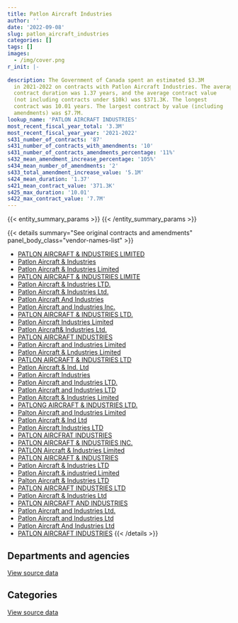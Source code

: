 ```yaml
---
title: Patlon Aircraft Industries
author: ''
date: '2022-09-08'
slug: patlon_aircraft_industries
categories: []
tags: []
images:
  - /img/cover.png
r_init: |-
  
description: The Government of Canada spent an estimated $3.3M
  in 2021-2022 on contracts with Patlon Aircraft Industries. The average
  contract duration was 1.37 years, and the average contract value
  (not including contracts under $10k) was $371.3K. The longest
  contract was 10.01 years. The largest contract by value (including
  amendments) was $7.7M.
lookup_name: 'PATLON AIRCRAFT INDUSTRIES'
most_recent_fiscal_year_total: '3.3M'
most_recent_fiscal_year_year: '2021-2022'
s431_number_of_contracts: '87'
s431_number_of_contracts_with_amendments: '10'
s431_number_of_contracts_amendments_percentage: '11%'
s432_mean_amendment_increase_percentage: '105%'
s434_mean_number_of_amendments: '2'
s433_total_amendment_increase_value: '5.1M'
s424_mean_duration: '1.37'
s421_mean_contract_value: '371.3K'
s425_max_duration: '10.01'
s422_max_contract_value: '7.7M'
---
```


<script src="/rmarkdown-libs/htmlwidgets/htmlwidgets.js"></script>
<link href="/rmarkdown-libs/datatables-css/datatables-crosstalk.css" rel="stylesheet" />
<script src="/rmarkdown-libs/datatables-binding/datatables.js"></script>
<script src="/rmarkdown-libs/jquery/jquery-3.6.0.min.js"></script>
<link href="/rmarkdown-libs/dt-core-bootstrap/css/dataTables.bootstrap.min.css" rel="stylesheet" />
<link href="/rmarkdown-libs/dt-core-bootstrap/css/dataTables.bootstrap.extra.css" rel="stylesheet" />
<script src="/rmarkdown-libs/dt-core-bootstrap/js/jquery.dataTables.min.js"></script>
<script src="/rmarkdown-libs/dt-core-bootstrap/js/dataTables.bootstrap.min.js"></script>
<link href="/rmarkdown-libs/crosstalk/css/crosstalk.min.css" rel="stylesheet" />
<script src="/rmarkdown-libs/crosstalk/js/crosstalk.min.js"></script>
<script src="/rmarkdown-libs/htmlwidgets/htmlwidgets.js"></script>
<link href="/rmarkdown-libs/datatables-css/datatables-crosstalk.css" rel="stylesheet" />
<script src="/rmarkdown-libs/datatables-binding/datatables.js"></script>
<script src="/rmarkdown-libs/jquery/jquery-3.6.0.min.js"></script>
<link href="/rmarkdown-libs/dt-core-bootstrap/css/dataTables.bootstrap.min.css" rel="stylesheet" />
<link href="/rmarkdown-libs/dt-core-bootstrap/css/dataTables.bootstrap.extra.css" rel="stylesheet" />
<script src="/rmarkdown-libs/dt-core-bootstrap/js/jquery.dataTables.min.js"></script>
<script src="/rmarkdown-libs/dt-core-bootstrap/js/dataTables.bootstrap.min.js"></script>
<link href="/rmarkdown-libs/crosstalk/css/crosstalk.min.css" rel="stylesheet" />
<script src="/rmarkdown-libs/crosstalk/js/crosstalk.min.js"></script>

{{< entity_summary_params >}}
{{< /entity_summary_params >}}

{{< details summary="See original contracts and amendments" panel_body_class="vendor-names-list" >}}
- [PATLON AIRCRAFT & INDUSTRIES LIMITED](https://search.open.canada.ca/en/ct/?sort=contract_value_f%20desc&page=1&search_text=%22PATLON%20AIRCRAFT%20%26%20INDUSTRIES%20LIMITED%22)
- [Patlon Aircraft & Industries](https://search.open.canada.ca/en/ct/?sort=contract_value_f%20desc&page=1&search_text=%22Patlon%20Aircraft%20%26%20Industries%22)
- [Patlon Aircraft & Industries Limited](https://search.open.canada.ca/en/ct/?sort=contract_value_f%20desc&page=1&search_text=%22Patlon%20Aircraft%20%26%20Industries%20Limited%22)
- [PATLON AIRCRAFT & INDUSTRIES LIMITE](https://search.open.canada.ca/en/ct/?sort=contract_value_f%20desc&page=1&search_text=%22PATLON%20AIRCRAFT%20%26%20INDUSTRIES%20LIMITE%22)
- [Patlon Aircraft & Industries LTD.](https://search.open.canada.ca/en/ct/?sort=contract_value_f%20desc&page=1&search_text=%22Patlon%20Aircraft%20%26%20Industries%20LTD.%22)
- [Patlon Aircraft & Industries Ltd.](https://search.open.canada.ca/en/ct/?sort=contract_value_f%20desc&page=1&search_text=%22Patlon%20Aircraft%20%26%20Industries%20Ltd.%22)
- [Patlon Aircraft And Industries](https://search.open.canada.ca/en/ct/?sort=contract_value_f%20desc&page=1&search_text=%22Patlon%20Aircraft%20And%20Industries%22)
- [Patlon Aircraft and Industries Inc.](https://search.open.canada.ca/en/ct/?sort=contract_value_f%20desc&page=1&search_text=%22Patlon%20Aircraft%20and%20Industries%20Inc.%22)
- [PATLON AIRCRAFT & INDUSTRIES LTD.](https://search.open.canada.ca/en/ct/?sort=contract_value_f%20desc&page=1&search_text=%22PATLON%20AIRCRAFT%20%26%20INDUSTRIES%20LTD.%22)
- [Patlon Aircraft Industries Limited](https://search.open.canada.ca/en/ct/?sort=contract_value_f%20desc&page=1&search_text=%22Patlon%20Aircraft%20Industries%20Limited%22)
- [Patlon Aircraft& Industries Ltd.](https://search.open.canada.ca/en/ct/?sort=contract_value_f%20desc&page=1&search_text=%22Patlon%20Aircraft%26%20Industries%20Ltd.%22)
- [PATLON AIRCRAFT INDUSTRIES](https://search.open.canada.ca/en/ct/?sort=contract_value_f%20desc&page=1&search_text=%22PATLON%20AIRCRAFT%20INDUSTRIES%22)
- [Patlon Aircraft and Industries Limited](https://search.open.canada.ca/en/ct/?sort=contract_value_f%20desc&page=1&search_text=%22Patlon%20Aircraft%20and%20Industries%20Limited%22)
- [Patlon Aircraft & Lndustries Limited](https://search.open.canada.ca/en/ct/?sort=contract_value_f%20desc&page=1&search_text=%22Patlon%20Aircraft%20%26%20Lndustries%20Limited%22)
- [PATLON AIRCRAFT & INDUSTRIES LTD](https://search.open.canada.ca/en/ct/?sort=contract_value_f%20desc&page=1&search_text=%22PATLON%20AIRCRAFT%20%26%20INDUSTRIES%20LTD%22)
- [Patlon Aircraft & Ind. Ltd](https://search.open.canada.ca/en/ct/?sort=contract_value_f%20desc&page=1&search_text=%22Patlon%20Aircraft%20%26%20Ind.%20Ltd%22)
- [Patlon Aircraft Industries](https://search.open.canada.ca/en/ct/?sort=contract_value_f%20desc&page=1&search_text=%22Patlon%20Aircraft%20Industries%22)
- [Patlon Aircraft and Industries LTD.](https://search.open.canada.ca/en/ct/?sort=contract_value_f%20desc&page=1&search_text=%22Patlon%20Aircraft%20and%20Industries%20LTD.%22)
- [Patlon Aircraft and Industries LTD](https://search.open.canada.ca/en/ct/?sort=contract_value_f%20desc&page=1&search_text=%22Patlon%20Aircraft%20and%20Industries%20LTD%22)
- [Patlon Aitcraft & Industries Limited](https://search.open.canada.ca/en/ct/?sort=contract_value_f%20desc&page=1&search_text=%22Patlon%20Aitcraft%20%26%20Industries%20Limited%22)
- [PATLONG AIRCRAFT & INDUSTRIES LTD.](https://search.open.canada.ca/en/ct/?sort=contract_value_f%20desc&page=1&search_text=%22PATLONG%20AIRCRAFT%20%26%20INDUSTRIES%20LTD.%22)
- [Palton Aircraft and Industries Limited](https://search.open.canada.ca/en/ct/?sort=contract_value_f%20desc&page=1&search_text=%22Palton%20Aircraft%20and%20Industries%20Limited%22)
- [Patlon Aircraft & Ind Ltd](https://search.open.canada.ca/en/ct/?sort=contract_value_f%20desc&page=1&search_text=%22Patlon%20Aircraft%20%26%20Ind%20Ltd%22)
- [Patlon Aircraft Industries LTD](https://search.open.canada.ca/en/ct/?sort=contract_value_f%20desc&page=1&search_text=%22Patlon%20Aircraft%20Industries%20%20LTD%22)
- [PATLON AIRCFRAT INDUSTRIES](https://search.open.canada.ca/en/ct/?sort=contract_value_f%20desc&page=1&search_text=%22PATLON%20AIRCFRAT%20INDUSTRIES%22)
- [PATLON AIRCRAFT & INDUSTRIES INC.](https://search.open.canada.ca/en/ct/?sort=contract_value_f%20desc&page=1&search_text=%22PATLON%20AIRCRAFT%20%26%20INDUSTRIES%20INC.%22)
- [PATLON Aircraft & Industries Limited](https://search.open.canada.ca/en/ct/?sort=contract_value_f%20desc&page=1&search_text=%22PATLON%20Aircraft%20%26%20Industries%20Limited%22)
- [PATLON AIRCRAFT & INDUSTRIES](https://search.open.canada.ca/en/ct/?sort=contract_value_f%20desc&page=1&search_text=%22PATLON%20AIRCRAFT%20%26%20INDUSTRIES%22)
- [Patlon Aircraft & Industries LTD](https://search.open.canada.ca/en/ct/?sort=contract_value_f%20desc&page=1&search_text=%22Patlon%20Aircraft%20%26%20Industries%20LTD%22)
- [Patlon Aircraft & industried Limited](https://search.open.canada.ca/en/ct/?sort=contract_value_f%20desc&page=1&search_text=%22Patlon%20Aircraft%20%26%20industried%20Limited%22)
- [Palton Aircraft & Industries LTD](https://search.open.canada.ca/en/ct/?sort=contract_value_f%20desc&page=1&search_text=%22Palton%20Aircraft%20%26%20Industries%20LTD%22)
- [PATLON AIRCRAFT INDUSTRIES LTD](https://search.open.canada.ca/en/ct/?sort=contract_value_f%20desc&page=1&search_text=%22PATLON%20AIRCRAFT%20INDUSTRIES%20LTD%22)
- [Patlon Aircraft & Industries Ltd](https://search.open.canada.ca/en/ct/?sort=contract_value_f%20desc&page=1&search_text=%22Patlon%20Aircraft%20%26%20Industries%20Ltd%22)
- [PATLON AIRCRAFT AND INDUSTRIES](https://search.open.canada.ca/en/ct/?sort=contract_value_f%20desc&page=1&search_text=%22PATLON%20AIRCRAFT%20AND%20INDUSTRIES%22)
- [Patlon Aircraft and Industries Ltd.](https://search.open.canada.ca/en/ct/?sort=contract_value_f%20desc&page=1&search_text=%22Patlon%20Aircraft%20and%20Industries%20Ltd.%22)
- [Patlon Aircraft and Industries Ltd](https://search.open.canada.ca/en/ct/?sort=contract_value_f%20desc&page=1&search_text=%22Patlon%20Aircraft%20and%20Industries%20Ltd%22)
- [Patlon Aircraft And Industries Ltd](https://search.open.canada.ca/en/ct/?sort=contract_value_f%20desc&page=1&search_text=%22Patlon%20Aircraft%20And%20Industries%20Ltd%22)
- [PATLON AIRCRAFT INDUSTRIES](https://search.open.canada.ca/en/ct/?sort=contract_value_f%20desc&page=1&search_text=%22PATLON%20%20AIRCRAFT%20INDUSTRIES%22)
{{< /details >}}

## Departments and agencies

<div id="htmlwidget-1" style="width:100%;height:auto;" class="datatables html-widget"></div>
<script type="application/json" data-for="htmlwidget-1">{"x":{"style":"bootstrap","filter":"none","vertical":false,"data":[["<a href=\"/departments/cnsc-ccsn/\">Canadian Nuclear Safety Commission<\/a>","<a href=\"/departments/dnd-mdn/\">National Defence<\/a>","<a href=\"/departments/pwgsc-tpsgc/\">Public Services and Procurement Canada<\/a>","<a href=\"/departments/tc/\">Transport Canada<\/a>"],[18165.34,3613734.12,11544.15,15735.94],[null,3238144.96,null,24744.64],[null,4536280.2,null,68934.4],[null,3264858.99,null,null]],"container":"<table class=\"table table-striped table-hover row-border order-column display\">\n  <thead>\n    <tr>\n      <th>Department<\/th>\n      <th>2018-2019<\/th>\n      <th>2019-2020<\/th>\n      <th>2020-2021<\/th>\n      <th>2021-2022<\/th>\n    <\/tr>\n  <\/thead>\n<\/table>","options":{"order":[[4,"desc"]],"pageLength":10,"autoWidth":true,"columnDefs":[{"targets":1,"render":"function(data, type, row, meta) {\n    return type !== 'display' ? data : DTWidget.formatCurrency(data, \"$\", 2, 3, \",\", \".\", true, null);\n  }"},{"targets":2,"render":"function(data, type, row, meta) {\n    return type !== 'display' ? data : DTWidget.formatCurrency(data, \"$\", 2, 3, \",\", \".\", true, null);\n  }"},{"targets":3,"render":"function(data, type, row, meta) {\n    return type !== 'display' ? data : DTWidget.formatCurrency(data, \"$\", 2, 3, \",\", \".\", true, null);\n  }"},{"targets":4,"render":"function(data, type, row, meta) {\n    return type !== 'display' ? data : DTWidget.formatCurrency(data, \"$\", 2, 3, \",\", \".\", true, null);\n  }"},{"width":"16%","targets":[1,2,3,4]},{"className":"dt-right","targets":[1,2,3,4]}],"orderClasses":false}},"evals":["options.columnDefs.0.render","options.columnDefs.1.render","options.columnDefs.2.render","options.columnDefs.3.render"],"jsHooks":[]}</script>
<p class="text-right">
<a href="https://github.com/GoC-Spending/contracts-data/tree/main/data/out/vendors/patlon_aircraft_industries/summary_by_fiscal_year_by_department.csv" class="source-data-link btn btn-link">View source data</a>
</p>

## Categories

<div id="htmlwidget-2" style="width:100%;height:auto;" class="datatables html-widget"></div>
<script type="application/json" data-for="htmlwidget-2">{"x":{"style":"bootstrap","filter":"none","vertical":false,"data":[["<a href=\"/categories/facilities_and_construction/\">Facilities and construction<\/a>","<a href=\"/categories/defence/\">Defence<\/a>","<a href=\"/categories/professional_services/\">Professional services<\/a>","<a href=\"/categories/information_technology/\">Information technology<\/a>","<a href=\"/categories/industrial_products_and_services/\">Industrial products and services<\/a>","<a href=\"/categories/security_and_protection/\">Security and protection<\/a>"],[11544.15,563556.83,null,15735.94,2635544.25,432798.38],[null,410604.86,24744.64,null,2827540.1,null],[null,848434.68,22407.9,46526.5,3687845.51,null],[null,1382693.12,null,null,1882165.87,null]],"container":"<table class=\"table table-striped table-hover row-border order-column display\">\n  <thead>\n    <tr>\n      <th>Category<\/th>\n      <th>2018-2019<\/th>\n      <th>2019-2020<\/th>\n      <th>2020-2021<\/th>\n      <th>2021-2022<\/th>\n    <\/tr>\n  <\/thead>\n<\/table>","options":{"order":[[4,"desc"]],"dom":"t","pageLength":30,"autoWidth":true,"columnDefs":[{"targets":1,"render":"function(data, type, row, meta) {\n    return type !== 'display' ? data : DTWidget.formatCurrency(data, \"$\", 2, 3, \",\", \".\", true, null);\n  }"},{"targets":2,"render":"function(data, type, row, meta) {\n    return type !== 'display' ? data : DTWidget.formatCurrency(data, \"$\", 2, 3, \",\", \".\", true, null);\n  }"},{"targets":3,"render":"function(data, type, row, meta) {\n    return type !== 'display' ? data : DTWidget.formatCurrency(data, \"$\", 2, 3, \",\", \".\", true, null);\n  }"},{"targets":4,"render":"function(data, type, row, meta) {\n    return type !== 'display' ? data : DTWidget.formatCurrency(data, \"$\", 2, 3, \",\", \".\", true, null);\n  }"},{"width":"16%","targets":[1,2,3,4]},{"className":"dt-right","targets":[1,2,3,4]}],"orderClasses":false,"lengthMenu":[10,25,30,50,100]}},"evals":["options.columnDefs.0.render","options.columnDefs.1.render","options.columnDefs.2.render","options.columnDefs.3.render"],"jsHooks":[]}</script>
<p class="text-right">
<a href="https://github.com/GoC-Spending/contracts-data/tree/main/data/out/vendors/patlon_aircraft_industries/summary_by_fiscal_year_by_category.csv" class="source-data-link btn btn-link">View source data</a>
</p>
